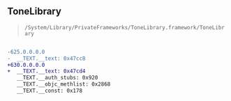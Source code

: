 ## ToneLibrary

> `/System/Library/PrivateFrameworks/ToneLibrary.framework/ToneLibrary`

```diff

-625.0.0.0.0
-  __TEXT.__text: 0x47cc8
+630.0.0.0.0
+  __TEXT.__text: 0x47cd4
   __TEXT.__auth_stubs: 0x920
   __TEXT.__objc_methlist: 0x2868
   __TEXT.__const: 0x178

```
